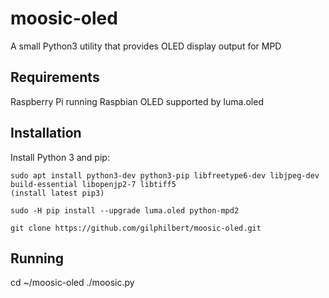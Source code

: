 # moosic-oled
A small Python3 utility that provides OLED display output for MPD

## Requirements
Raspberry Pi running Raspbian
OLED supported by luma.oled

## Installation
Install Python 3 and pip:
```
sudo apt install python3-dev python3-pip libfreetype6-dev libjpeg-dev build-essential libopenjp2-7 libtiff5
(install latest pip3)

sudo -H pip install --upgrade luma.oled python-mpd2

git clone https://github.com/gilphilbert/moosic-oled.git
```

## Running
cd ~/moosic-oled
./moosic.py
